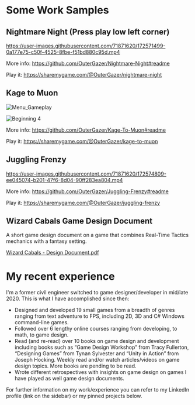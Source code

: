 # Some Work Samples
## Nightmare Night (Press play low left corner)

https://user-images.githubusercontent.com/71871620/172571499-0a177e75-c50f-4525-8fbe-f51bd880c95d.mp4

More info: https://github.com/OuterGazer/Nightmare-Night#readme

Play it: https://sharemygame.com/@OuterGazer/nightmare-night


## Kage to Muon

![Menu_Gameplay](https://user-images.githubusercontent.com/71871620/129698933-cf032096-167e-47ec-b380-885b656877ab.gif)

![Beginning 4](https://user-images.githubusercontent.com/71871620/129920802-d4dca8b3-5597-46ed-bdaa-1a6b729df60a.png)

More info: https://github.com/OuterGazer/Kage-To-Muon#readme

Play it: https://sharemygame.com/@OuterGazer/kage-to-muon


## Juggling Frenzy

https://user-images.githubusercontent.com/71871620/172574809-ee045074-b201-47f6-8d04-90ff283ea804.mp4

More info: https://github.com/OuterGazer/Juggling-Frenzy#readme

Play it: https://sharemygame.com/@OuterGazer/juggling-frenzy


## Wizard Cabals Game Design Document

A short game design document on a game that combines Real-Time Tactics mechanics with a fantasy setting.

[Wizard Cabals - Design Document.pdf](https://github.com/OuterGazer/OuterGazer/files/8860091/Wizard.Cabals.-.Design.Document.pdf)



# My recent experience

I'm a former civil engineer switched to game designer/developer in mid/late 2020. This is what I have accomplished since then:

- Designed and developed 19 small games from a breadth of genres ranging from text adventure to FPS, including 2D, 3D and C# Windows command-line games.
- Followed over 6 lengthy online courses ranging from developing, to math, to game design.
- Read (and re-read) over 10 books on game design and development including books such as “Game Design Workshop” from Tracy Fullerton, “Designing Games” from Tynan Sylvester and “Unity in Action” from Joseph Hocking. Weekly read and/or watch articles/videos on game design topics. More books are pending to be read.
- Wrote different retrospectives with insights on game design on games I have played as well game design documents.

For further information on my work/experience you can refer to my LinkedIn profile (link on the sidebar) or my pinned projects below.
